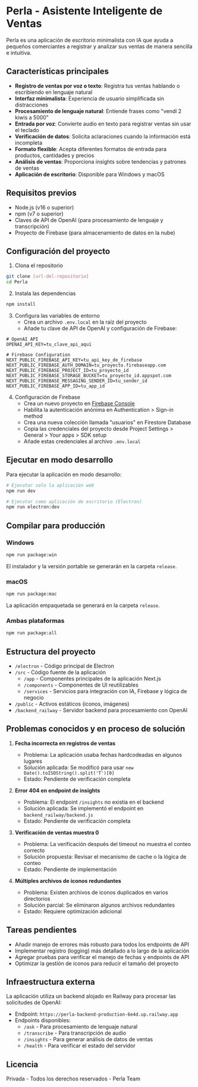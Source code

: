 # Perla - Asistente Inteligente de Ventas

Perla es una aplicación de escritorio minimalista con IA que ayuda a pequeños comerciantes a registrar y analizar sus ventas de manera sencilla e intuitiva.

## Características principales

- **Registro de ventas por voz o texto**: Registra tus ventas hablando o escribiendo en lenguaje natural
- **Interfaz minimalista**: Experiencia de usuario simplificada sin distracciones
- **Procesamiento de lenguaje natural**: Entiende frases como "vendí 2 kiwis a 5000"
- **Entrada por voz**: Convierte audio en texto para registrar ventas sin usar el teclado
- **Verificación de datos**: Solicita aclaraciones cuando la información está incompleta
- **Formato flexible**: Acepta diferentes formatos de entrada para productos, cantidades y precios
- **Análisis de ventas**: Proporciona insights sobre tendencias y patrones de ventas
- **Aplicación de escritorio**: Disponible para Windows y macOS

## Requisitos previos

- Node.js (v16 o superior)
- npm (v7 o superior)
- Claves de API de OpenAI (para procesamiento de lenguaje y transcripción)
- Proyecto de Firebase (para almacenamiento de datos en la nube)

## Configuración del proyecto

1. Clona el repositorio
```bash
git clone [url-del-repositorio]
cd Perla
```

2. Instala las dependencias
```bash
npm install
```

3. Configura las variables de entorno
   - Crea un archivo `.env.local` en la raíz del proyecto
   - Añade tu clave de API de OpenAI y configuración de Firebase:
```
# OpenAI API
OPENAI_API_KEY=tu_clave_api_aquí

# Firebase Configuration
NEXT_PUBLIC_FIREBASE_API_KEY=tu_api_key_de_firebase
NEXT_PUBLIC_FIREBASE_AUTH_DOMAIN=tu_proyecto.firebaseapp.com
NEXT_PUBLIC_FIREBASE_PROJECT_ID=tu_proyecto_id
NEXT_PUBLIC_FIREBASE_STORAGE_BUCKET=tu_proyecto_id.appspot.com
NEXT_PUBLIC_FIREBASE_MESSAGING_SENDER_ID=tu_sender_id
NEXT_PUBLIC_FIREBASE_APP_ID=tu_app_id
```

4. Configuración de Firebase
   - Crea un nuevo proyecto en [Firebase Console](https://console.firebase.google.com/)
   - Habilita la autenticación anónima en Authentication > Sign-in method
   - Crea una nueva colección llamada "usuarios" en Firestore Database
   - Copia las credenciales del proyecto desde Project Settings > General > Your apps > SDK setup
   - Añade estas credenciales al archivo `.env.local`

## Ejecutar en modo desarrollo

Para ejecutar la aplicación en modo desarrollo:

```bash
# Ejecutar solo la aplicación web
npm run dev

# Ejecutar como aplicación de escritorio (Electron)
npm run electron:dev
```

## Compilar para producción

### Windows
```bash
npm run package:win
```
El instalador y la versión portable se generarán en la carpeta `release`.

### macOS
```bash
npm run package:mac
```
La aplicación empaquetada se generará en la carpeta `release`.

### Ambas plataformas
```bash
npm run package:all
```

## Estructura del proyecto

- `/electron` - Código principal de Electron
- `/src` - Código fuente de la aplicación
  - `/app` - Componentes principales de la aplicación Next.js
  - `/components` - Componentes de UI reutilizables
  - `/services` - Servicios para integración con IA, Firebase y lógica de negocio
- `/public` - Activos estáticos (iconos, imágenes)
- `/backend_railway` - Servidor backend para procesamiento con OpenAI

## Problemas conocidos y en proceso de solución

1. **Fecha incorrecta en registros de ventas**
   - Problema: La aplicación usaba fechas hardcodeadas en algunos lugares
   - Solución aplicada: Se modificó para usar `new Date().toISOString().split('T')[0]`
   - Estado: Pendiente de verificación completa

2. **Error 404 en endpoint de insights**
   - Problema: El endpoint `/insights` no existía en el backend
   - Solución aplicada: Se implementó el endpoint en `backend_railway/backend.js`
   - Estado: Pendiente de verificación completa

3. **Verificación de ventas muestra 0**
   - Problema: La verificación después del timeout no muestra el conteo correcto
   - Solución propuesta: Revisar el mecanismo de cache o la lógica de conteo
   - Estado: Pendiente de implementación

4. **Múltiples archivos de iconos redundantes**
   - Problema: Existen archivos de iconos duplicados en varios directorios
   - Solución parcial: Se eliminaron algunos archivos redundantes
   - Estado: Requiere optimización adicional

## Tareas pendientes

- Añadir manejo de errores más robusto para todos los endpoints de API
- Implementar registro (logging) más detallado a lo largo de la aplicación
- Agregar pruebas para verificar el manejo de fechas y endpoints de API
- Optimizar la gestión de iconos para reducir el tamaño del proyecto

## Infraestructura externa

La aplicación utiliza un backend alojado en Railway para procesar las solicitudes de OpenAI:
- Endpoint: `https://perla-backend-production-6e4d.up.railway.app`
- Endpoints disponibles:
  - `/ask` - Para procesamiento de lenguaje natural
  - `/transcribe` - Para transcripción de audio
  - `/insights` - Para generar análisis de datos de ventas
  - `/health` - Para verificar el estado del servidor

## Licencia

Privada - Todos los derechos reservados - Perla Team 